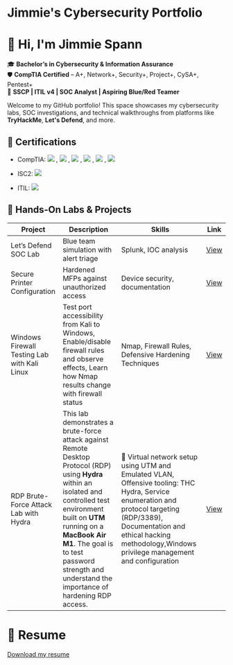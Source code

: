 # Jimmie's Cybersecurity Portfolio

# 👋 Hi, I'm Jimmie Spann

🎓 **Bachelor’s in Cybersecurity & Information Assurance**  
🛡️ **CompTIA Certified** – A+, Network+, Security+, Project+, CySA+, Pentest+  
🔐 **SSCP | ITIL v4 | SOC Analyst | Aspiring Blue/Red Teamer**

Welcome to my GitHub portfolio! This space showcases my cybersecurity labs, SOC investigations, and technical walkthroughs from platforms like **TryHackMe**, **Let's Defend**, and more.


## 🔐 Certifications
- CompTIA: <img src="https://img.shields.io/badge/A%2B-Certified-red?style=for-the-badge&logo=comptia" /> , <img src="https://img.shields.io/badge/Network%2B-Certified-red?style=for-the-badge&logo=comptia" /> , <img src="https://img.shields.io/badge/Security%2B-Certified-red?style=for-the-badge&logo=comptia" /> , <img src="https://img.shields.io/badge/Project%2B-Certified-red?style=for-the-badge&logo=comptia" /> , <img src="https://img.shields.io/badge/CySA%2B-Certified-red?style=for-the-badge&logo=comptia" /> , <img src="https://img.shields.io/badge/PenTest%2B-Certified-red?style=for-the-badge&logo=comptia" />  

- ISC2: <img src="https://img.shields.io/badge/SSCP-Certified-blue?style=for-the-badge&logo=ISC2" />

- ITIL: <img src="https://img.shields.io/badge/ITIL%20Foundation-Certified-purple?style=for-the-badge&logo=itsm" />



## 🧪 Hands-On Labs & Projects
| Project | Description | Skills | Link |
|--------|-------------|--------|------|
| Let’s Defend SOC Lab | Blue team simulation with alert triage | Splunk, IOC analysis | <a href="https://github.com/jspann2025/Let-s-Defend--SOC-Alert-Analysis/tree/main">View</a> 
| Secure Printer Configuration | Hardened MFPs against unauthorized access | Device security, documentation | <a href="https://github.com/jspann2025/Secure-Copier-Configuration-Project/tree/main">View</a>|
| Windows Firewall Testing Lab with Kali Linux|Test port accessibility from Kali to Windows, Enable/disable firewall rules and observe effects, Learn how Nmap results change with firewall status| Nmap, Firewall Rules, Defensive Hardening Techniques |<a href="https://github.com/jspann2025/Windows-Firewall-Testing-Lab-with-Kali-Linux/tree/main">View</a>|
| RDP Brute-Force Attack Lab with Hydra| This lab demonstrates a brute-force attack against Remote Desktop Protocol (RDP) using **Hydra** within an isolated and controlled test environment built on **UTM** running on a **MacBook Air M1**. The goal is to test password strength and understand the importance of hardening RDP access.| 🔧 Virtual network setup using UTM and Emulated VLAN, Offensive tooling: THC Hydra, Service enumeration and protocol targeting (RDP/3389), Documentation and ethical hacking methodology,Windows privilege management and configuration| <a href="https://github.com/jspann2025/RDP-Brute-Force-Attack-Lab-with-Hydra/tree/main">View</a> 
# 📄 Resume
[Download my resume](./resume/Cybersecurity_Resume.pdf)
